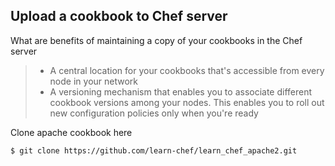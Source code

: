 ## Upload a cookbook to Chef server
What are benefits of maintaining a copy of your cookbooks in the Chef server
> - A central location for your cookbooks that's accessible from every node in your network
> - A versioning mechanism that enables you to associate different cookbook versions among your nodes. This enables you to roll out new configuration policies only when you're ready

Clone apache cookbook here
```
$ git clone https://github.com/learn-chef/learn_chef_apache2.git
```

